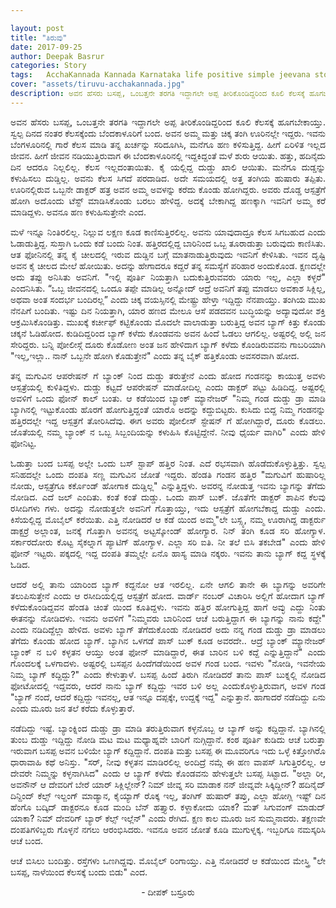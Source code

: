 ```yaml
---

layout: post
title: "ತಿರುವು"
date: 2017-09-25
author: Deepak Basrur
categories: Story
tags:	AcchaKannada Kannada Karnataka life positive simple jeevana story kathe village tiruvu twist
cover: "assets/tiruvu-acchakannada.jpg"
description: ಅವನ ಹೆಸರು ಬಸಪ್ಪ, ಒಂಬತ್ತನೇ ತರಗತಿ ಇದ್ದಾಗಲೇ ಅಪ್ಪ ತೀರಿಕೊಂಡಿದ್ದರಿಂದ ಕೂಲಿ ಕೆಲಸಕ್ಕೆ ಹೂಗಬೇಕಾಯ್ತು. ಸ್ವಲ್ಪ ದಿನದ ನಂತರ ಕೆಲಸಕ್ಕೆಂದು ಬೆಂದಕಾಳೂರಿಗೆ ಬಂದ.
---
```


<p align="justify">ಅವನ ಹೆಸರು ಬಸಪ್ಪ, ಒಂಬತ್ತನೇ ತರಗತಿ ಇದ್ದಾಗಲೇ ಅಪ್ಪ ತೀರಿಕೊಂಡಿದ್ದರಿಂದ ಕೂಲಿ ಕೆಲಸಕ್ಕೆ ಹೂಗಬೇಕಾಯ್ತು. ಸ್ವಲ್ಪ ದಿನದ ನಂತರ ಕೆಲಸಕ್ಕೆಂದು ಬೆಂದಕಾಳೂರಿಗೆ ಬಂದ. ಅವನ ಅಮ್ಮ ಮತ್ತು ಚಿಕ್ಕ ತಂಗಿ ಊರಿನಲ್ಲೇ ಇದ್ದರು. ಇವನು ಬೆಂಗಳೂರಿನಲ್ಲಿ  ಗಾರೆ ಕೆಲಸ ಮಾಡಿ ತನ್ನ ಖರ್ಚನ್ನು ಸರಿದೂಗಿಸಿ, ಮನೆಗೂ ಹಣ ಕಳಿಸುತ್ತಿದ್ದ. ಹೀಗೆ ಏರಿಳಿತ ಇಲ್ಲದ ಜೀವನ. ಹೀಗೆ ಜೀವನ ನಡಿಯುತ್ತಿರುವಾಗ ಈ ಬೆಂದಕಾಳೂರಿನಲ್ಲಿ ಇದ್ದಕಿದ್ದಂತೆ ಮಳೆ ಶುರು  ಆಯಿತು. ಹತ್ತು, ಹದಿನೈದು ದಿನ ಆದರೂ ನಿಲ್ಲಲಿಲ್ಲ.  ಕೆಲಸ ಇಲ್ಲದಂತಾಯಿತು. ಕೈ ಯಲ್ಲಿದ್ದ ದುಡ್ಡು ಖಾಲಿ ಆಯಿತು. ಮನೆಗೂ ದುಡ್ಡನ್ನು ಕಳುಹಿಸಲು ದುಡ್ಡಿಲ್ಲ. ಅವನು ಕೆಲಸ ಸಿಗದೆ ಪರದಾಡಿದ. ಅದೇ ಸಮಯದಲ್ಲಿ ಅತ್ತ ತಂಗಿಯ ಹುಷಾರು ತಪ್ಪಿತು. ಊರಿನಲ್ಲಿರುವ ಒಬ್ಬನೇ ಡಾಕ್ಟರ್ ಹತ್ರ ಅವನ ಅಮ್ಮ ಅವಳನ್ನು ಕರೆದು ಕೊಂಡು ಹೋಗಿದ್ದರು. ಅವರು ದೊಡ್ಡ ಆಸ್ಪತ್ರೆಗೆ ಹೋಗಿ ಅದೊಂದು ಟೆಸ್ಟ್ ಮಾಡಿಸಿಕೊಂಡು ಬರಲು ಹೇಳಿದ್ದ. ಅದಕ್ಕೆ ಬೇಕಾಗಿದ್ದ ಹಣಕ್ಕಾಗಿ ಇವನಿಗೆ ಅಮ್ಮ ಕರೆ ಮಾಡಿದ್ದಳು. ಅವನೂ ಹಣ ಕಳುಹಿಸುತ್ತೇನೇ ಎಂದ.</p>

<p align="justify">ಮಳೆ ಇನ್ನೂ ನಿಂತಿರಲಿಲ್ಲ. ನಿಲ್ಲುವ ಲಕ್ಷಣ ಕೂಡ ಕಾಣಿಸುತ್ತಿರಲಿಲ್ಲ. ಅವನು ಯಾವುದಾದ್ರೂ ಕೆಲಸ ಸಿಗಬಹುದ ಎಂದು ಓಡಾಡುತ್ತಿದ್ದ. ಸುಸ್ತಾಗಿ ಒಂದು ಕಡೆ ಬಂದು ನಿಂತ. ಹತ್ತಿರದಲ್ಲಿದ್ದ ಬಾರಿನಿಂದ ಒಬ್ಬ ತೂರಾಡುತ್ತಾ ಬರುವುದು ಕಾಣಿಸಿತು. ಆತ ಫೋನಿನಲ್ಲಿ ತನ್ನ ಕೈ ಚೀಲದಲ್ಲಿ ಇರುವ ದುಡ್ಡಿನ ಬಗ್ಗೆ ಮಾತನಾಡುತ್ತಿರುವುದು ಇವನಿಗೆ ಕೇಳಿಸಿತು. ಇವನ ದೃಷ್ಟಿ ಅವನ ಕೈ ಚೀಲದ ಮೇಲೆ ಹೋಯಿತು. ಅದನ್ನು ಹೇಗಾದರೂ ಕದ್ದರೆ ತನ್ನ ಸಮಸ್ಯೆಗೆ ಪರಿಹಾರ ಅಂದುಕೊಂಡ. ಕ್ಷಣದಲ್ಲೇ ಅದು ತಪ್ಪು ಅನಿಸಿತು ಅವನಿಗೆ. "ಇಲ್ಲಿ ಪೂರ್ತಿ ನಿಯತ್ತಾಗಿ ಬದುಕುತ್ತಿರುವವರು ಯಾರು ಇಲ್ಲ, ಎಲ್ಲಾ ಕಳ್ಳರೆ" ಎಂದನಿಸಿತು. “ಒಬ್ಬ ಜೀವನದಲ್ಲಿ ಒಂದೂ ತಪ್ಪೇ ಮಾಡಿಲ್ಲ ಅನ್ನೋದ್ ಆದ್ರೆ ಅವನಿಗೆ ತಪ್ಪು ಮಾಡಲು ಅವಕಾಶ ಸಿಕ್ಲಿಲ್ಲ, ಅಥವಾ ಅಂತ ಸಂದರ್ಭ ಬಂದಿರಲ್ಲ” ಎಂದು ಚಿಕ್ಕ ವಯಸ್ಸಿನಲ್ಲಿ ಮೇಷ್ಟ್ರು ಹೇಳ್ತಾ ಇದ್ದಿದ್ದು ನೆನಪಾಯ್ತು. ತಂಗಿಯ ಮುಖ ನೆನಪಿಗೆ ಬಂದಿತು. ಇಷ್ಟು ದಿನ ನಿಯತ್ತಾಗಿ, ಯಾರ ಹಣದ ಮೇಲೂ ಆಸೆ ಪಡದವನ ಬುದ್ಧಿಯನ್ನು ಅದ್ಯಾವುದೋ ಶಕ್ತಿ ಆಕ್ರಮಿಸಿಕೊಂಡಿತ್ತು. ಮುಖಕ್ಕೆ ಕರ್ಚೀಫ್ ಕಟ್ಟಿಕೊಂಡು  ಮೊದಲೇ ವಾಲಾಡುತ್ತಾ ಬರುತ್ತಿದ್ದ ಅವನ ಬ್ಯಾಗ್ ಕಿತ್ತು ಕೊಂಡು ಚಕ್ಕನೆ ಓಡಿಹೋದ. ಕುಡಿದಿದ್ದರಿಂದ ಬ್ಯಾಗ್ ಕಳೆದು ಕೊಂಡವನು ಅವನ ಹಿಂದೆ ಓಡಲು ಆಗಲಿಲ್ಲ. ಅಷ್ಟರಲ್ಲಿ ಅಲ್ಲಿ ಜನ ಸೇರಿದ್ದರು. ಬನ್ನಿ ಪೋಲೀಸ್ಗೆ ದೂರು ಕೊಡೋಣ ಅಂತ ಜನ ಹೇಳಿದಾಗ ಬ್ಯಾಗ್ ಕಳೆದು ಕೊಂಡಿರುವವನು ಗಾಬರಿಯಾಗಿ "ಇಲ್ಲ,ಇಲ್ಲಾ.. ನಾನ್ ಒಬ್ಬನೇ ಹೋಗಿ ಕೊಡುತ್ತೇನೆ" ಎಂದು ತನ್ನ ಬೈಕ್ ಹತ್ತಿಕೊಂಡು ಅವಸರವಾಗಿ ಹೋದ.</p>

<p align="justify">ತನ್ನ ಮಗುವಿನ ಆಪರೇಷನ್ ಗೆ ಬ್ಯಾಂಕ್ ನಿಂದ ದುಡ್ಡು ತರುತ್ತೇನೆ ಎಂದು ಹೋದ ಗಂಡನನ್ನು ಕಾಯುತ್ತ ಅವಳು ಆಸ್ಪತ್ರೆಯಲ್ಲಿ ಕುಳಿತಿದ್ದಳು. ದುಡ್ಡು ಕಟ್ಟದೆ ಆಪರೇಷನ್ ಮಾಡೋದಿಲ್ಲ ಎಂದು ಡಾಕ್ಟರ್ ಪಟ್ಟು ಹಿಡಿದಿದ್ದ. ಅಷ್ಟರಲ್ಲಿ ಅವಳಿಗೆ ಒಂದು ಫೋನ್ ಕಾಲ್ ಬಂತು. ಆ ಕಡೆಯಿಂದ ಬ್ಯಾಂಕ್ ಮ್ಯಾನೇಜರ್ "ನಿಮ್ಮ ಗಂಡ ದುಡ್ಡು ಡ್ರಾ ಮಾಡಿ ಬ್ಯಾಗಿನಲ್ಲಿ ಇಟ್ಟುಕೊಂಡು ಹೊರಗೆ ಹೋಗುತ್ತಿದ್ದಂತೆ ಯಾರೊ ಅದನ್ನು ಕದ್ದುಬಿಟ್ಟರು. ಕುಸಿದು ಬಿದ್ದ ನಿಮ್ಮ ಗಂಡನನ್ನು ಹತ್ತಿರದಲ್ಲೇ ಇದ್ದ ಆಸ್ಪತ್ರಗೆ ತೋರಿಸಿದೆವು. ಈಗ ಅವರು ಪೋಲೀಸ್ ಸ್ಟೇಷನ್ ಗೆ ಹೋಗಿದ್ದಾರೆ, ದೂರು ಕೊಡಲು. ಜೊತೆಯಲ್ಲಿ ನಮ್ಮ ಬ್ಯಾಂಕ್ ನ ಒಬ್ಬ ಸಿಬ್ಬಂದಿಯನ್ನು ಕಳುಹಿಸಿ ಕೊಟ್ಟಿದ್ದೇನೆ. ನೀವು ಧೈರ್ಯ ವಾಗಿರಿ" ಎಂದು ಹೇಳಿ ಫೋನಿಟ್ಟ.</p>

<p align="justify">ಓಡುತ್ತಾ ಬಂದ ಬಸಪ್ಪ ಅಲ್ಲೇ ಒಂದು ಬಸ್ ಸ್ಟಾಪ್ ಹತ್ತಿರ ನಿಂತ. ಎದೆ ರಭಸವಾಗಿ ಹೊಡೆದುಕೊಳ್ಳುತ್ತಿತ್ತು. ಸ್ವಲ್ಪ ಸನಿಹದಲ್ಲೇ ಒಂದು ದಂಪತಿ ಸಣ್ಣ ಮಗುವಿನ ಜೋತೆ ಇದ್ದರು. ಹೆಂಡತಿ ಗಂಡನ ಹತ್ತಿರ "ಮಗುವಿಗೆ ಹುಷಾರಿಲ್ಲ ನೋಡು, ಆಸ್ಪತ್ರೆಗೂ ಕರ್ಕೊಂಡ್ ಹೋಗಾಕ  ದುಡ್ಡಿಲ್ಲ" ಎನ್ನುತ್ತಿದ್ದಳು. ಅವರನ್ನ ನೋಡುತ್ತ ಇವನು ಬ್ಯಾಗನ್ನು ತೆಗೆದು ನೋಡಿದ. ಎದೆ ಜಲ್ ಎಂದಿತು. ಕಂತೆ ಕಂತೆ ದುಡ್ಡು. ಒಂದು ಪಾಸ್ ಬುಕ್. ಜೊತೆಗೇ ಡಾಕ್ಟರ್ ಶಾಪಿನ ಕೆಲವು ರಸೀದಿಗಳು ಗಳು. ಅದನ್ನು ನೋಡುತ್ತಲೇ ಅವನಿಗೆ ಗೊತ್ತಾಯ್ತು, ಇದು ಆಸ್ಪತ್ರೆಗೆ ಹೋಗಬೆಕಾದ್ದ ದುಡ್ಡು ಎಂದು. ಕಿಸೆಯಲ್ಲಿದ್ದ ಮೊಬೈಲ್ ಕರೆಯಿತು. ಎತ್ತಿ ನೋಡಿದರೆ ಆ ಕಡೆ ಯಿಂದ ಅಮ್ಮ"ಲೇ ಬಸ್ಸ್ಯ, ನಮ್ಮ ಊರಾಗಿದ್ದ ಡಾಕ್ಟರ್ರು ಡಾಕ್ಟರ್ರೆ ಅಲ್ಲಾಂತ, ಜನಕ್ಕೆ ಗೊತ್ತಾಗಿ ಅವನನ್ನ ಅಟ್ಟಸ್ಕೋಂಡ್ ಹೋಗ್ಯಾರ. ನಿನ್ ತಂಗಿ ಕೂಡ ಸರಿ ಹೋಗ್ಯಾಳ. ಸರ್ಕಾರದೋರು ಕೊಟ್ಟ ಸೈಕಲ್ನಾಗ ಪ್ಯಾಟಿಗ್ ಹೋಗ್ಯಾಳ. ಎಲ್ಲಾ ಸರಿ ಐತಿ. ನೀ ತಲೆ ಬಿಸಿ ತಕಬೇಡ" ಎಂದು ಹೇಳಿ ಫೋನ್ ಇಟ್ಟರು. ಪಕ್ಕದಲ್ಲಿ ಇದ್ದ ದಂಪತಿ ತಮ್ಮಲ್ಲೇ ಏನೊ ಹಾಸ್ಯ ಮಾಡಿ ನಕ್ಕರು. ಇವನು ತಾನು ಬ್ಯಾಗ್ ಕದ್ದ ಸ್ಥಳಕ್ಕೆ ಓಡಿದ.</p>

<p align="justify">ಆದರೆ ಅಲ್ಲಿ ತಾನು ಯಾರಿಂದ ಬ್ಯಾಗ್ ಕದ್ದನೋ ಆತ ಇರಲಿಲ್ಲ. ಏನೇ ಆಗಲಿ ತಾನೇ ಈ ಬ್ಯಾಗನ್ನು ಅವರಿಗೇ ತಲುಪಿಸುತ್ತೇನೆ ಎಂದು ಆ ರಸೀದಿಯಲ್ಲಿದ್ದ ಆಸ್ಪತ್ರೆಗೆ ಹೋದ. ವಾರ್ಡ್ ನಂಬರ್ ವಿಚಾರಿಸಿ ಅಲ್ಲಿಗೆ ಹೋದಾಗ ಬ್ಯಾಗ್ ಕಳೆದುಕೊಂಡಿದ್ದವನ ಹೆಂಡತಿ ಚಿಂತೆ ಯಿಂದ ಕೂತಿದ್ದಳು. ಇವನು ಹತ್ತಿರ ಹೋಗುತ್ತಿದ್ದ ಹಾಗೆ ಅವ್ಳು ಎದ್ದು ನಿಂತು ಈತನನ್ನು ನೋಡಿದಳು. ಇವನು ಅವಳಿಗೆ "ನಿಮ್ಮವರು ಬಾರಿನಿಂದ ಆಚೆ ಬರುತ್ತಿದ್ದಾಗ ಈ ಬ್ಯಾಗನ್ನು ನಾನು ಕದ್ದೇ" ಎಂದು ನಡಿದಿದ್ದೆಲ್ಲಾ ಹೇಳಿದ. ಅವಳು ಬ್ಯಾಗ್ ತೆಗೆದುಕೊಂಡು ನೋಡಿದರೆ ಅದು ನನ್ನ ಗಂಡ ದುಡ್ಡು ಡ್ರಾ ಮಾಡಲು ತೆಗೆದು ಕೊಂಡು ಹೋದ ಬ್ಯಾಗ್. ಬ್ಯಾಗಿನ ಒಳಗಡೆ ಪಾಸ್ ಬುಕ್ ಕೂಡ ಅವರದೇ.. ಆದ್ರೆ ಬ್ಯಾಂಕ್ ಮ್ಯಾನೇಜರ್ ಬ್ಯಾಂಕ್ ನ ಬಳಿ ಕಳ್ಳತನ ಆಯ್ತು ಅಂತ ಫೋನ್ ಮಾಡಿದ್ದಾರೆ, ಈತ ಬಾರಿನ ಬಳಿ ಕದ್ದೆ ಎನ್ನುತ್ತಿದ್ದಾನೆ" ಎಂದು ಗೊಂದಲಕ್ಕೆ ಒಳಗಾದಳು. ಅಷ್ಟರಲ್ಲಿ ಬಸಪ್ಪನ ಹಿಂದೆಗಡೆಯಿಂದ ಅವಳ ಗಂಡ ಬಂದ. ಇವಳು "ನೋಡಿ, ಇವನೇಯ ನಿಮ್ಮ ಬ್ಯಾಗ್ ಕದ್ದಿದ್ದು?" ಎಂದು ಕೇಳುತ್ತಾಳೆ. ಬಸಪ್ಪ ಹಿಂದೆ ತಿರುಗಿ ನೋಡಿದರೆ ತಾನು ಪಾಸ್ ಬುಕ್ನಲ್ಲಿ ನೋಡಿದ ಫೋಟೋದಲ್ಲಿ ಇದ್ದವರು, ಆದರೆ ನಾನು ಬ್ಯಾಗ್ ಕದ್ದಿದ್ದು ಇವರ ಬಳಿ ಅಲ್ಲ ಎಂದುಕೊಳ್ಳುತ್ತಿರುವಾಗ, ಅವಳ ಗಂಡ "ಬ್ಯಾಗ್ ನಂದೆ, ಆದರೆ ಕದ್ದಿದ್ದು ಇವನಲ್ಲ, ಆತ ಇನ್ನೂ ದಪ್ಪಕ್ಕೇ, ಉದ್ದಕ್ಕೆ ಇದ್ದ" ಎನ್ನುತ್ತಾನೆ. ಹಾಗಾದರೆ ನಡೆದಿದ್ದು ಏನು ಎಂದು ಮೂರು ಜನ ತಲೆ ಕರೆದು ಕೊಳ್ಳುತ್ತಾರೆ.</p>

 <p align="justify">ನಡೆದಿದ್ದು ಇಷ್ಟೆ. ಬ್ಯಾಂಕ್ನಿಂದ ದುಡ್ಡು ಡ್ರಾ ಮಾಡಿ ತರುತ್ತಿರುವಾಗ ಕಳ್ಳನೊಬ್ಬ ಆ ಬ್ಯಾಗ್ ಅನ್ನು ಕದ್ದಿದ್ದಾನೆ. ಬ್ಯಾಗಿನಲ್ಲಿ ತುಂಬ ದುಡ್ಡು ಇದ್ದಿದ್ದು ನೋಡಿ ಮಟ ಮಟ ಮಧ್ಯಾಹ್ನವೇ  ಬಾರಿಗೆ ನುಗ್ಗಿದ್ದಾನೆ. ಕಂಠ ಪೂರ್ತಿ ಕುಡಿದು ಆಚೆ ಬರುತ್ತಾ ಇರುವಾಗ ಬಸಪ್ಪ ಅವನ ಬಳಿಯೇ ಬ್ಯಾಗ್ ಕದ್ದಿದ್ದಾನೆ.
ದಂಪತಿ ಮತ್ತು ಬಸಪ್ಪ ಈ ಮೂವರಿಗೂ ಇದು ಒಳ್ಳೆ ಕಿತ್ತೋಗಿರೊ ಧಾರಾವಾಹಿ ಕಥೆ ಅನಿಸ್ತು. "ಸರ್, ನೀವು ಕಳ್ಳತನ ಮಾಡಿರಲಿಲ್ಲ ಅಂದಿದ್ರೆ ನಮ್ಗೆ ಈ ಹಣ ವಾಪಸ್ ಸಿಗುತ್ತಿರಲಿಲ್ಲ. ಆ ದೇವರೇ ನಿಮ್ಮನ್ನು ಕಳ್ಳನಾಗಿಸಿದ" ಎಂದು ಆ ಬ್ಯಾಗ್ ಕಳೆದು ಕೊಂಡವನು ಹೇಳುತ್ತಲೇ ಬಸಪ್ಪ ಸಿಟ್ಟಾದ. "ಅಲ್ಲಾ ರೀ, ಅವನೌನ್ ಆ  ದೇವರಿಗೆ ಬೇರೆ ಯಾರ್ ಸಿಕ್ಲಿಲ್ಲೇನ್? ನಿಮ್ ಜೀವ್ನ ಸರಿ ಮಾಡಾಕ ನನ್ ಜೀವ್ನವೇ ಸಿಕ್ಕಿದ್ದೀನ್? ಹದಿನೈದ್ ದಿನ್ದಿಂದ್ ಕೆಲ್ಸ್ ಇಲ್ದಂಗ್ ಮಾಡ್ಯಾನ, ಕೈಯ್ಯಾಗ್ ರೊಕ್ಕ ಇಲ್ಲ, ತಂಗಿಗ್ ಹುಷಾರ್ ತಪ್ತು, ಎಲ್ಲಾ ಹೋಗ್ಲಿ ಇಷ್ಟ್ ದಿನ ಹೆಂಗೊ ಬದ್ಕಿದ್ ಡಾಕ್ಟರನೂ ಕೂಡ ಮಂದಿ ಬೆನ್ ಹತ್ತ್ಯಾರ. ಕಳ್ದಾಕೋದು ಯಾಕ? ಮತ್ ಸಿಗುವಂಗ್ ಮಾಡುದ್ ಯಾಕಾ? ನಿಮ್ ದೇವರಿಗ್ ಬ್ಯಾರ್ ಕೆಲ್ಸ್ ಇಲ್ಲೆನ್" ಎಂದು ರೇಗಿದ. ಕ್ಷಣ ಕಾಲ ಮೂರು ಜನ ಸುಮ್ಮನಾದರು. ತಕ್ಷಣವೇ ದಂಪತಿಗಳಿಬ್ಬರು ಗೊಳ್ಳನೆ ನಗಲು ಆರಂಭಿಸಿದರು. ಇವನೂ ಅವನ ಜೋತೆ ಕೂಡಿ ಮುಗುಳ್ನಕ್ಕ. ಇಬ್ಬರಿಗೂ ನಮಸ್ಕರಿಸಿ ಆಚೆ ಬಂದ.</p>

<p align="justify">ಆಚೆ ಬಿಸಿಲು ಬಂದಿತ್ತು. ರಸ್ತೆಗಳು ಒಣಗಿದ್ದವು. ಮೊಬೈಲ್ ರಿಂಗಾಯ್ತು. ಎತ್ತಿ ನೋಡಿದರೆ ಆ ಕಡೆಯಿಂದ ಮೇಸ್ತ್ರಿ "ಲೇ ಬಸಪ್ಪ, ನಾಳೆಯಿಂದ ಕೆಲಸಕ್ಕೆ ಬಂದು ಬಿಡು" ಎಂದ.</p>

<p align="center">- ದೀಪಕ್ ಬಸ್ರೂರು</p>
